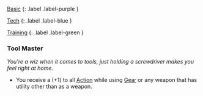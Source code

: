 
[Basic](Game/Basic-List)
{: .label .label-purple }

[Tech](Game/Tech)
{: .label .label-blue }

[Training](Game/Training-List)
{: .label .label-green }
### Tool Master
*You're a wiz when it comes to tools, just holding a screwdriver makes you feel right at home.*
* You receive a (+1) to all [Action](Game/Core/Terminology#Action) while using [Gear](Game/Core/Gear) or any weapon that has utility other than as a weapon.




